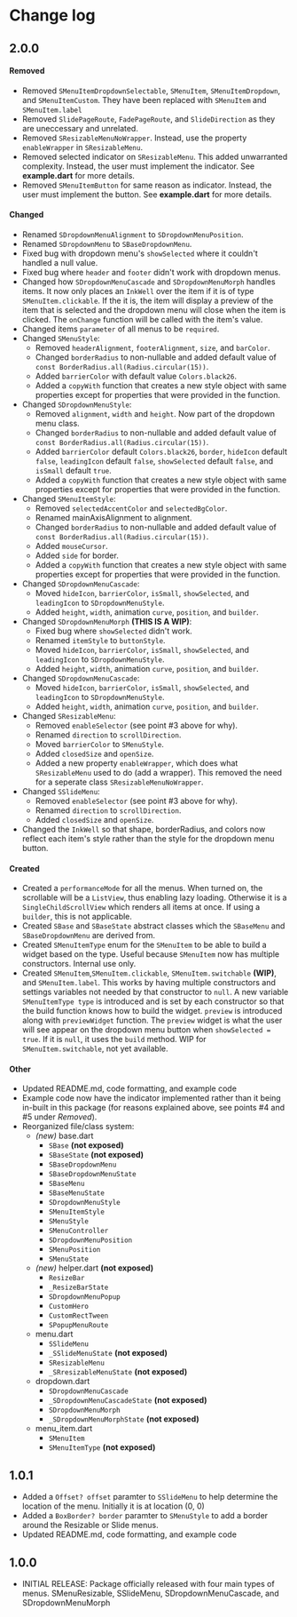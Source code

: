 # Change log

## 2.0.0

#### Removed
* Removed `SMenuItemDropdownSelectable`, `SMenuItem`, `SMenuItemDropdown`, and `SMenuItemCustom`. They have been replaced with `SMenuItem` and `SMenuItem.label`
* Removed `SlidePageRoute`, `FadePageRoute`, and `SlideDirection` as they are uneccessary and unrelated.
* Removed `SResizableMenuNoWrapper`. Instead, use the property `enableWrapper` in `SResizableMenu`.
* Removed selected indicator on `SResizableMenu`. This added unwarranted complexity. Instead, the user must implement the indicator. See **example.dart** for more details.
* Removed `SMenuItemButton` for same reason as indicator. Instead, the user must implement the button. See **example.dart** for more details.

#### Changed
* Renamed `SDropdownMenuAlignment` to `SDropdownMenuPosition`.
* Renamed `SDropdownMenu` to `SBaseDropdownMenu`.
* Fixed bug with dropdown menu's `showSelected` where it couldn't handled a null value.
* Fixed bug where `header` and `footer` didn't work with dropdown menus.
* Changed how `SDropdownMenuCascade` and `SDropdownMenuMorph` handles items. It now only places an `InkWell` over the item if it is of type `SMenuItem.clickable`. If the it is, the item will display a preview of the item that is selected and the dropdown menu will close when the item is clicked. The `onChange` function will be called with the item's value.
* Changed items `parameter` of all menus to be `required`.
* Changed `SMenuStyle`:
    * Removed `headerAlignment`, `footerAlignment`, `size`, and `barColor`.
    * Changed `borderRadius` to non-nullable and added default value of `const BorderRadius.all(Radius.circular(15))`.
    * Added `barrierColor` with default value `Colors.black26`.
    * Added a `copyWith` function that creates a new style object with same properties  except for properties that were provided in the function.
* Changed `SDropdownMenuStyle`:
    * Removed `alignment`, `width` and `height`. Now part of the dropdown menu class.
    * Changed `borderRadius` to non-nullable and added default value of `const BorderRadius.all(Radius.circular(15))`.
    * Added `barrierColor` default `Colors.black26`, `border`, `hideIcon` default `false`, `leadingIcon` default `false`, `showSelected` default `false`, and `isSmall` default `true`.
    * Added a `copyWith` function that creates a new style object with same properties  except for properties that were provided in the function.
* Changed `SMenuItemStyle`:
    * Removed `selectedAccentColor` and `selectedBgColor`.
    * Renamed mainAxisAlignment to alignment.
    * Changed `borderRadius` to non-nullable and added default value of `const BorderRadius.all(Radius.circular(15))`.
    * Added `mouseCursor`.
    * Added `side` for border.
    * Added a `copyWith` function that creates a new style object with same properties  except for properties that were provided in the function.
* Changed `SDropdownMenuCascade`:
    * Moved `hideIcon`, `barrierColor`, `isSmall`, `showSelected`, and `leadingIcon` to `SDropdownMenuStyle`.
    * Added `height`, `width`, animation `curve`, `position`, and `builder`.
* Changed `SDropdownMenuMorph` **(THIS IS A WIP)**:
    * Fixed bug where `showSelected` didn't work.
    * Renamed `itemStyle` to `buttonStyle`.
    * Moved `hideIcon`, `barrierColor`, `isSmall`, `showSelected`, and `leadingIcon` to `SDropdownMenuStyle`.
    * Added `height`, `width`, animation `curve`, `position`, and `builder`.
* Changed `SDropdownMenuCascade`:
    * Moved `hideIcon`, `barrierColor`, `isSmall`, `showSelected`, and `leadingIcon` to `SDropdownMenuStyle`.
    * Added `height`, `width`, animation `curve`, `position`, and `builder`.
* Changed `SResizableMenu`:
    * Removed `enableSelector` (see point #3 above for why).
    * Renamed `direction` to `scrollDirection`.
    * Moved `barrierColor` to `SMenuStyle`.
    * Added `closedSize` and `openSize`.
    * Added a new property `enableWrapper`, which does what `SResizableMenu` used to do (add a wrapper). This removed the need for a seperate class `SResizableMenuNoWrapper`.
* Changed `SSlideMenu`:
    * Removed `enableSelector` (see point #3 above for why).
    * Renamed `direction` to `scrollDirection`.
    * Added `closedSize` and `openSize`.
* Changed the `InkWell` so that shape, borderRadius, and colors now reflect each item's style rather than the style for the dropdown menu button.

#### Created
* Created a `performanceMode` for all the menus. When turned on, the scrollable will be a `ListView`, thus enabling lazy loading. Otherwise it is a `SingleChildScrollView` which renders all items at once. If using a `builder`, this is not applicable.
* Created `SBase` and `SBaseState` abstract classes which the `SBaseMenu` and `SBaseDropdownMenu` are derived from.
* Created `SMenuItemType` enum for the `SMenuItem` to be able to build a widget based on the type. Useful because `SMenuItem` now has multiple constructors. Internal use only.
* Created `SMenuItem`,`SMenuItem.clickable`, `SMenuItem.switchable` **(WIP)**, and `SMenuItem.label`. This works by having multiple constructors and settings variables not needed by that constructor to `null`. A new variable `SMenuItemType type` is introduced and is set by each constructor so that the build function knows how to build the widget. `preview` is introduced along with `previewWidget` function. The `preview` widget is what the user will see appear on the dropdown menu button when `showSelected = true`. If it is `null`, it uses the `build` method. WIP for `SMenuItem.switchable`, not yet available. 

#### Other
* Updated README.md, code formatting, and example code
* Example code now have the indicator implemented rather than it being in-built in this package (for reasons explained above, see points #4 and #5 under *Removed*).
* Reorganized file/class system:
    * *(new)* base.dart
        * `SBase` **(not exposed)**
        * `SBaseState` **(not exposed)**
        * `SBaseDropdownMenu`
        * `SBaseDropdownMenuState`
        * `SBaseMenu`
        * `SBaseMenuState`
        * `SDropdownMenuStyle`
        * `SMenuItemStyle`
        * `SMenuStyle`
        * `SMenuController`
        * `SDropdownMenuPosition`
        * `SMenuPosition`
        * `SMenuState`
    * *(new)* helper.dart **(not exposed)**
        * `ResizeBar`
        * `_ResizeBarState`
        * `SDropdownMenuPopup`
        * `CustomHero`
        * `CustomRectTween`
        * `SPopupMenuRoute`
    * menu.dart
        * `SSlideMenu`
        * `_SSlideMenuState` **(not exposed)**
        * `SResizableMenu`
        * `_SRresizableMenuState` **(not exposed)**
    * dropdown.dart
        * `SDropdownMenuCascade`
        * `_SDropdownMenuCascadeState` **(not exposed)**
        * `SDropdownMenuMorph`
        * `_SDropdownMenuMorphState` **(not exposed)**
    * menu_item.dart
        * `SMenuItem`
        * `SMenuItemType` **(not exposed)**


## 1.0.1
* Added a ```Offset? offset``` paramter to ```SSlideMenu``` to help determine the location of the menu. Initially it is at location (0, 0)
* Added a ```BoxBorder? border``` paramter to ```SMenuStyle``` to add a border around the Resizable or Slide menus.
* Updated README.md, code formatting, and example code

## 1.0.0

* INITIAL RELEASE: Package officially released with four main types of menus. SMenuResizable, SSlideMenu, SDropdownMenuCascade, and SDropdownMenuMorph